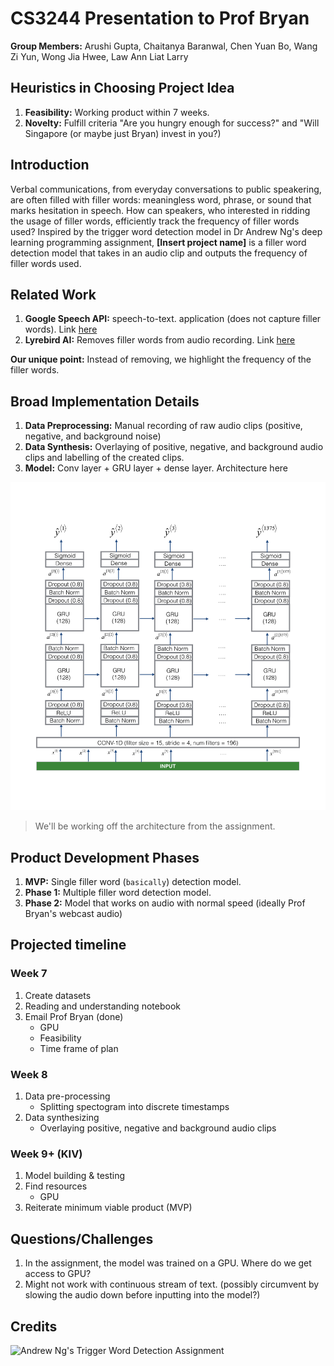 # CS3244 Presentation to Prof Bryan
**Group Members:** Arushi Gupta, Chaitanya Baranwal, Chen Yuan Bo, Wang Zi Yun, Wong Jia Hwee, Law Ann Liat Larry

## Heuristics in Choosing Project Idea
1. **Feasibility:** Working product within 7 weeks.
2. **Novelty:** Fulfill criteria "Are you hungry enough for success?" and "Will Singapore (or maybe just Bryan) invest in you?)

## Introduction
Verbal communications, from everyday conversations to public speakering, are often filled with filler words: meaningless word, phrase, or sound that marks hesitation in speech. How can speakers, who interested in ridding the usage of filler words, efficiently track the frequency of filler words used? Inspired by the trigger word detection model in Dr Andrew Ng's deep learning programming assignment, **[Insert project name]** is a filler word detection model that takes in an audio clip and outputs the frequency of filler words used.

## Related Work
1. **Google Speech API:** speech-to-text. application (does not capture filler words). Link [here](https://cloud.google.com/speech-to-text)
2. **Lyrebird AI:** Removes filler words from audio recording. Link [here](https://www.coywolf.news/content/podcast-filler-word-detection-removal/)

**Our unique point:** Instead of removing, we highlight the frequency of the filler words.

## Broad Implementation Details
1. **Data Preprocessing:** Manual recording of raw audio clips (positive, negative, and background noise) 
2. **Data Synthesis:** Overlaying of positive, negative, and background audio clips and labelling of the created clips.
3. **Model:** Conv layer + GRU layer + dense layer. Architecture here

![Neural Network Architecture](/images/nn_architecture.png)

> We'll be working off the architecture from the assignment.

## Product Development Phases
1. **MVP:** Single filler word (`basically`) detection model.
2. **Phase 1:** Multiple filler word detection model.
3. **Phase 2:** Model that works on audio with normal speed (ideally Prof Bryan's webcast audio)

## Projected timeline
### Week 7
1. Create datasets
2. Reading and understanding notebook
3. Email Prof Bryan (done)
   - GPU
   - Feasibility
   - Time frame of plan

### Week 8
1. Data pre-processing
   - Splitting spectogram into discrete timestamps
2. Data synthesizing   
   - Overlaying positive, negative and background audio clips

### Week 9+ (KIV)
1. Model building & testing
2. Find resources
   - GPU
3. Reiterate minimum viable product (MVP)

## Questions/Challenges
1. In the assignment, the model was trained on a GPU. Where do we get access to GPU?
2. Might not work with continuous stream of text. (possibly circumvent by slowing the audio down before inputting into the model?)

## Credits
![Andrew Ng's Trigger Word Detection Assignment](https://github.com/Kulbear/deep-learning-coursera/blob/master/Sequence%20Models/Trigger%20word%20detection%20-%20v1.ipynb)